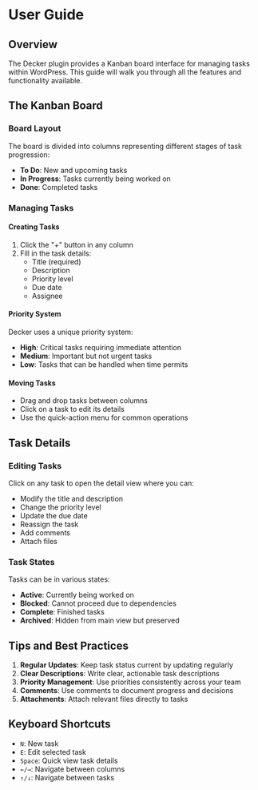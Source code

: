 # User Guide

## Overview

The Decker plugin provides a Kanban board interface for managing tasks within WordPress. This guide will walk you through all the features and functionality available.

## The Kanban Board

### Board Layout
The board is divided into columns representing different stages of task progression:
- **To Do**: New and upcoming tasks
- **In Progress**: Tasks currently being worked on
- **Done**: Completed tasks

### Managing Tasks

#### Creating Tasks
1. Click the "+" button in any column
2. Fill in the task details:
   - Title (required)
   - Description
   - Priority level
   - Due date
   - Assignee

#### Priority System
Decker uses a unique priority system:
- **High**: Critical tasks requiring immediate attention
- **Medium**: Important but not urgent tasks
- **Low**: Tasks that can be handled when time permits

#### Moving Tasks
- Drag and drop tasks between columns
- Click on a task to edit its details
- Use the quick-action menu for common operations

## Task Details

### Editing Tasks
Click on any task to open the detail view where you can:
- Modify the title and description
- Change the priority level
- Update the due date
- Reassign the task
- Add comments
- Attach files

### Task States
Tasks can be in various states:
- **Active**: Currently being worked on
- **Blocked**: Cannot proceed due to dependencies
- **Complete**: Finished tasks
- **Archived**: Hidden from main view but preserved

## Tips and Best Practices

1. **Regular Updates**: Keep task status current by updating regularly
2. **Clear Descriptions**: Write clear, actionable task descriptions
3. **Priority Management**: Use priorities consistently across your team
4. **Comments**: Use comments to document progress and decisions
5. **Attachments**: Attach relevant files directly to tasks

## Keyboard Shortcuts

- `N`: New task
- `E`: Edit selected task
- `Space`: Quick view task details
- `←/→`: Navigate between columns
- `↑/↓`: Navigate between tasks
